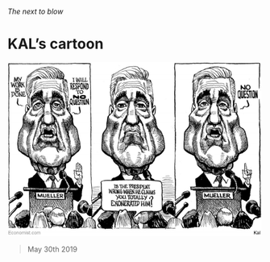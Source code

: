 ###### The next to blow

# KAL’s cartoon 

![image](images/20190601_WWD000_0.jpg) 

> May 30th 2019 

